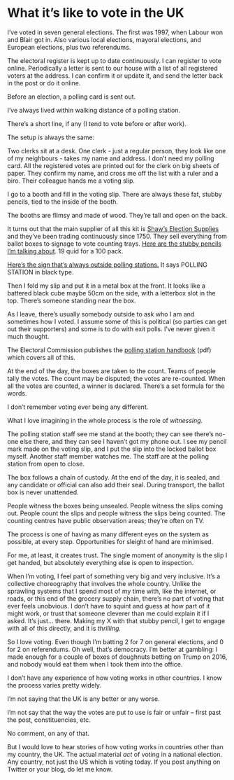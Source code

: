 # What it’s like to vote in the UK

I’ve voted in seven general elections. The first was 1997, when Labour won and
Blair got in. Also various local elections, mayoral elections, and European
elections, plus two referendums.

The electoral register is kept up to date continuously. I can register to vote
online. Periodically a letter is sent to our house with a list of all
registered voters at the address. I can confirm it or update it, and send the
letter back in the post or do it online.

Before an election, a polling card is sent out.

I’ve always lived within walking distance of a polling station.

There’s a short line, if any (I tend to vote before or after work).

The setup is always the same:

Two clerks sit at a desk. One clerk - just a regular person, they look like
one of my neighbours - takes my name and address. I don’t need my polling
card. All the registered votes are printed out for the clerk on big sheets of
paper. They confirm my name, and cross me off the list with a ruler and a
biro. Their colleague hands me a voting slip.

I go to a booth and fill in the voting slip. There are always these fat,
stubby pencils, tied to the inside of the booth.

The booths are flimsy and made of wood. They’re tall and open on the back.

It turns out that the main supplier of all this kit is [Shaw’s Election
Supplies](https://www.electionsupplies.co.uk) and they’ve been trading
continuously since 1750. They sell everything from ballot boxes to signage to
vote counting trays. [Here are the stubby pencils I’m talking
about](https://www.electionsupplies.co.uk/product_details.cfm?ProductCode=BAP100&Category=109&SubCategory=15).
19 quid for a 100 pack.

[Here’s the sign that’s always outside polling
stations.](https://www.electionsupplies.co.uk/product_details.cfm?ProductCode=LE104&Category=109&SubCategory=17)
It says POLLING STATION in black type.

Then I fold my slip and put it in a metal box at the front. It looks like a
battered black cube maybe 50cm on the side, with a letterbox slot in the top.
There’s someone standing near the box.

As I leave, there’s usually somebody outside to ask who I am and sometimes how
I voted. I assume some of this is political (so parties can get out their
supporters) and some is to do with exit polls. I’ve never given it much
thought.

The Electoral Commission publishes the [polling station
handbook](https://www.electoralcommission.org.uk/sites/default/files/2019-11/UKPGE%20Polling%20Station%20Handbook%20final%20English%20web.pdf)
(pdf) which covers all of this.

At the end of the day, the boxes are taken to the count. Teams of people tally
the votes. The count may be disputed; the votes are re-counted. When all the
votes are counted, a winner is declared. There’s a set formula for the words.

I don’t remember voting ever being any different.

What I love imagining in the whole process is the role of _witnessing._

The polling station staff see me stand at the booth; they can see there’s no-
one else there, and they can see I haven’t got my phone out. I see my pencil
mark made on the voting slip, and I put the slip into the locked ballot box
myself. Another staff member watches me. The staff are at the polling station
from open to close.

The box follows a chain of custody. At the end of the day, it is sealed, and
any candidate or official can also add their seal. During transport, the
ballot box is never unattended.

People witness the boxes being unsealed. People witness the slips coming out.
People count the slips and people witness the slips being counted. The
counting centres have public observation areas; they’re often on TV.

The process is one of having as many different eyes on the system as possible,
at every step. Opportunities for sleight of hand are minimised.

For me, at least, it creates trust. The single moment of anonymity is the slip
I get handed, but absolutely everything else is open to inspection.

When I’m voting, I feel part of something very big and very inclusive. It’s a
collective choreography that involves the whole country. Unlike the sprawling
systems that I spend most of my time with, like the internet, or roads, or
this end of the grocery supply chain, there’s no part of voting that ever
feels unobvious. I don’t have to squint and guess at how part of it might
work, or trust that someone cleverer than me could explain it if I asked. It’s
just… there. Making my X with that stubby pencil, I get to engage with all of
this directly, and it is _thrilling._

So I love voting. Even though I’m batting 2 for 7 on general elections, and 0
for 2 on referendums. Oh well, that’s democracy. I’m better at gambling: I
made enough for a couple of boxes of doughnuts betting on Trump on 2016, and
nobody would eat them when I took them into the office.

I don’t have any experience of how voting works in other countries. I know the
process varies pretty widely.

I’m not saying that the UK is any better or any worse.

I’m not say that the way the votes are put to use is fair or unfair – first
past the post, constituencies, etc.

No comment, on any of that.

But I would love to hear stories of how voting works in countries other than
my country, the UK. The actual material _act_ of voting in a national
election. Any country, not just the US which is voting today. If you post
anything on Twitter or your blog, do let me know.
